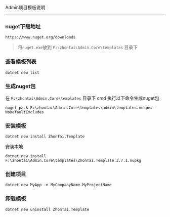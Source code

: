 ﻿
Admin项目模板说明

*********************************************************

### nuget下载地址
```
https://www.nuget.org/downloads
```
> 将`nuget.exe`放到 `F:\zhontai\Admin.Core\templates` 目录下

### 查看模板列表
```
dotnet new list
```

### 生成nuget包
在 `F:\zhontai\Admin.Core\templates` 目录下 cmd 执行以下命令生成nuget包
```
nuget pack F:\zhontai\Admin.Core\templates\admin\templates.nuspec -NoDefaultExcludes
```
### 安装模板
```
dotnet new install ZhonTai.Template
```
安装本地
```
dotnet new install F:\zhontai\Admin.Core\templates\ZhonTai.Template.3.7.1.nupkg
```

### 创建项目
```
dotnet new MyApp -n MyCompanyName.MyProjectName
```

### 卸载模板
```
dotnet new uninstall ZhonTai.Template
```
